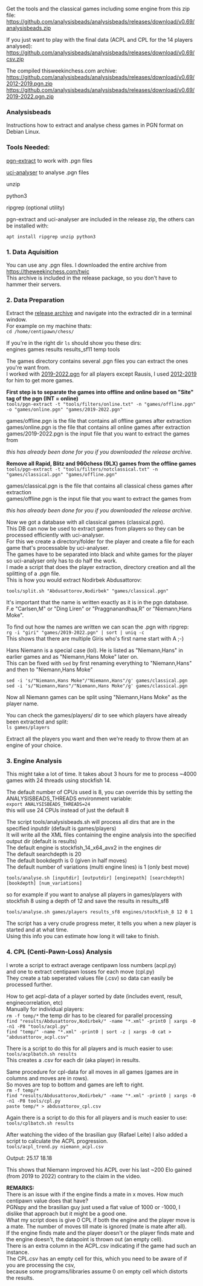 Get the tools and the classical games including some engine from this zip file:  
https://github.com/analysisbeads/analysisbeads/releases/download/v0.69/analysisbeads.zip

If you just want to play with the final data (ACPL and CPL for the 14 players analysed):  
https://github.com/analysisbeads/analysisbeads/releases/download/v0.69/csv.zip

The compiled thisweekinchess.com archive:  
https://github.com/analysisbeads/analysisbeads/releases/download/v0.69/2012-2019.pgn.zip  
https://github.com/analysisbeads/analysisbeads/releases/download/v0.69/2019-2022.pgn.zip


### Analysisbeads

Instructions how to extract and analyse chess games in PGN format on Debian Linux.

### Tools Needed:

[pgn-extract](https://www.cs.kent.ac.uk/people/staff/djb/pgn-extract/)  to work with .pgn files

[uci-analyser](https://www.cs.kent.ac.uk/people/staff/djb/uci-analyser/) to analyse .pgn files

unzip

python3

ripgrep (optional utility)

pgn-extract and uci-analyser are included in the release zip, the others can be installed with:

`apt install ripgrep unzip python3`


### 1. Data Aquisition

You can use any .pgn files. I downloaded the entire archive from https://theweekinchess.com/twic  
This archive is included in the release package, so you don't have to hammer their servers.

### 2. Data Preparation

Extract the [release archive](https://github.com/analysisbeads/analysisbeads/releases/download/v0.69/analysisbeads.zip) and navigate into the extracted dir in a terminal window.  
For example on my machine thats:  
`cd /home/centipawn/chess/`

If you're in the right dir `ls` should show you these dirs:  
engines games results results_sf11 temp tools

The games directory contains several .pgn files you can extract the ones you're want from.  
I worked with [2019-2022.pgn](https://github.com/analysisbeads/analysisbeads/releases/download/v0.69/2019-2022.pgn.zip) for all players except Rausis, I used [2012-2019](https://github.com/analysisbeads/analysisbeads/releases/download/v0.69/2012-2019.pgn.zip) for him to get more games.

**First step is to separate the games into offline and online based on "Site" tag of the pgn (INT = online)**  
`tools/pgn-extract -t "tools/filters/online.txt" -n "games/offline.pgn" -o "games/online.pgn" "games/2019-2022.pgn"`

games/offline.pgn is the file that contains all offline games after extraction  
games/online.pgn is the file that contains all online games after extraction  
games/2019-2022.pgn is the input file that you want to extract the games from  

*this has already been done for you if you downloaded the release archive.*

**Remove all Rapid, Blitz and 960chess (9LX) games from the offline games**  
`tools/pgn-extract -t "tools/filters/notclassical.txt" -n "games/classical.pgn" "games/offline.pgn"`

games/classical.pgn is the file that contains all classical chess games after extraction  
games/offline.pgn is the input file that you want to extract the games from  

*this has already been done for you if you downloaded the release archive.*


Now we got a database with all classical games (classical.pgn).  
This DB can now be used to extract games from players so they can be processed efficiently with uci-analyser.  
For this we create a directory/folder for the player and create a file for each game that's processable by uci-analyser.  
The games have to be separated into black and white games for the player so uci-analyser only has to do half the work.  
I made a script that does the player extraction, directory creation and all the splitting of a .pgn file.  
This is how you would extract Nodirbek Abdusattorov:

`tools/split.sh "Abdusattorov,Nodirbek" "games/classical.pgn"`

It's important that the name is written exactly as it is in the pgn database.  
F.e "Carlsen,M" or "Ding Liren" or "Praggnanandhaa,R" or "Niemann,Hans Moke".

To find out how the names are written we can scan the .pgn with ripgrep:  
`rg -i "giri" "games/2019-2022.pgn" | sort | uniq -c`  
This shows that there are multiple Giris who's first name start with A ;-)

Hans Niemann is a special case (lol). He is listed as "Niemann,Hans" in earlier games and as "Niemann,Hans Moke" later on.  
This can be fixed with `sed` by first renaming everything to "Niemann,Hans" and then to "Niemann,Hans Moke"

`sed -i 's/"Niemann,Hans Moke"/"Niemann,Hans"/g' games/classical.pgn`  
`sed -i 's/"Niemann,Hans"/"Niemann,Hans Moke"/g' games/classical.pgn`

Now all Niemann games can be split using "Niemann,Hans Moke" as the player name.

You can check the games/players/ dir to see which players have already been extracted and split:  
`ls games/players`

Extract all the players you want and then we're ready to throw them at an engine of your choice.


### 3. Engine Analysis

This might take a lot of time. It takes about 3 hours for me to process ~4000 games with 24 threads using stockfish 14.

The default number of CPUs used is 8, you can override this by setting the ANALYSISBEADS_THREADS environment variable:  
`export ANALYSISBEADS_THREADS=24`  
this will use 24 CPUs instead of just the default 8

The script tools/analysisbeads.sh will process all dirs that are in the specified inputdir (default is games/players)  
It will write all the XML files containing the engine analysis into the specified output dir (default is results)  
The default engine is stockfish_14_x64_avx2 in the engines dir  
The default searchdepth is 20  
The default bookdepth is 0 (given in half moves)  
The default number of variations (multi engine lines) is 1 (only best move)  

`tools/analyse.sh [inputdir] [outputdir] [enginepath] [searchdepth] [bookdepth] [num_variations]`

so for example if you want to analyse all players in games/players with stockfish 8 using a depth of 12 and save the results in results_sf8

`tools/analyse.sh games/players results_sf8 engines/stockfish_8 12 0 1`

The script has a very crude progress meter, it tells you when a new player is started and at what time.  
Using this info you can estimate how long it will take to finish.



### 4. CPL (Centi-Pawn-Loss) Analysis

I wrote a script to extract average centipawn loss numbers (acpl.py)  
and one to extract centipawn losses for each move (cpl.py)  
They create a tab seperated values file (.csv) so data can easily be processed further.  

How to get acpl-data of a player sorted by date (includes event, result, enginecorrelation, etc)  
Manually for individual players:  
`rm -f temp/*`  the temp dir has to be cleared for parallel processing  
`find "results/Abdusattorov,Nodirbek/" -name "*.xml" -print0 | xargs -0 -n1 -P8 "tools/acpl.py"`    
`find "temp/" -name "*.xml" -print0 | sort -z | xargs -0 cat > "abdusattorov_acpl.csv"`  

There is a script to do this for all players and is much easier to use:  
`tools/acplbatch.sh results`  
This creates a .csv for each dir (aka player) in results.  


Same procedure for cpl-data for all moves in all games (games are in columns and moves are in rows).  
So moves are top to bottom and games are left to right.    
`rm -f temp/*`  
`find "results/Abdusattorov,Nodirbek/" -name "*.xml" -print0 | xargs -0 -n1 -P8 tools/cpl.py`  
`paste temp/* > abdusattorov_cpl.csv`

Again there is a script to do this for all players and is much easier to use:  
`tools/cplbatch.sh results`  

After watching the video of the brasilian guy (Rafael Leite) I also added a script to calculate the ACPL progression.  
`tools/acpl_trend.py niemann_acpl.csv`  

Output: 25.17   18.18

This shows that Niemann improved his ACPL over his last ~200 Elo gained (from 2019 to 2022) contrary to the claim in the video.



**REMARKS:**  
There is an issue with if the engine finds a mate in x moves. How much centipawn value does that have?  
PGNspy and the brasilian guy just used a flat value of 1000 or -1000, I dislike that approach but it might be a good one.  
What my script does is give 0 CPL if both the engine and the player move is a mate. The number of moves till mate is ignored (mate is mate after all).  
If the engine finds mate and the player doesn't or the player finds mate and the engine doesn't, the datapoint is thrown out (an empty cell).  
There is an extra column in the ACPL.csv indicating if the game had such an instance.  
The CPL.csv has an empty cell for this, which you need to be aware of if you are processing the csv,  
because some programs/libraries assume 0 on empty cell which distorts the results.

